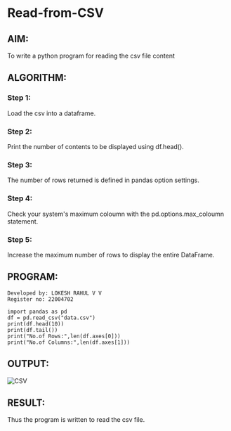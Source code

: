 # Read-from-CSV

## AIM:
To write a python program for reading the csv file content
## ALGORITHM:
### Step 1:
Load the csv into a dataframe.
### Step 2:
Print the number of contents to be displayed using df.head().
### Step 3:
The number of rows returned is defined in pandas option settings.
### Step 4:
Check your system's maximum coloumn with the pd.options.max_coloumn statement.
### Step 5:
Increase the maximum number of rows to display the entire DataFrame.
## PROGRAM:
```
Developed by: LOKESH RAHUL V V
Register no: 22004702

import pandas as pd
df = pd.read_csv("data.csv")
print(df.head(10))
print(df.tail())
print("No.of Rows:",len(df.axes[0]))
print("No.of Columns:",len(df.axes[1]))
```

## OUTPUT:
![CSV](https://user-images.githubusercontent.com/118423842/214761233-9b66ea3d-f8b9-4094-a14a-5aab66bca30a.jpg)

## RESULT:
Thus the program is written to read the csv file.
